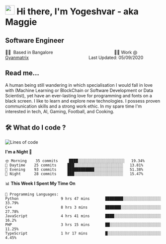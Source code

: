 <h1><img src="https://emojis.slackmojis.com/emojis/images/1531849430/4246/blob-sunglasses.gif?1531849430" width="30"/> Hi there, I'm Yogeshvar - aka Maggie</h1>

## Software Engineer

🏂🏻  Based in Bangalore                                          ​        👨‍💻 Work @ [Gyanmatrix](https://gyanmatrix.com)                                                 Last Updated: 05/09/2020


## Read me...

A human being still wandering in which specialisation I would fall in love with (Machine Learning or BlockChain or Software Development or Data Scientist), yet have an ever-lasting love for programming and fonts on a black screen. I like to learn and explore new technologies. I possess proven communication skills and a strong work ethic. In my spare time I'm interested in tech, AI, Gaming, Football, and Cooking.

## 🛠 What do I code ?  

<!--START_SECTION:waka-->
![Lines of code](https://img.shields.io/badge/From%20Hello%20World%20I%27ve%20Written-23.1%20million%20lines%20of%20code-blue)

**I'm a Night 🦉** 

```text
🌞 Morning    35 commits     ████░░░░░░░░░░░░░░░░░░░░░   19.34% 
🌆 Daytime    25 commits     ███░░░░░░░░░░░░░░░░░░░░░░   13.81% 
🌃 Evening    93 commits     ████████████░░░░░░░░░░░░░   51.38% 
🌙 Night      28 commits     ███░░░░░░░░░░░░░░░░░░░░░░   15.47%

```


📊 **This Week I Spent My Time On** 

```text
💬 Programming Languages: 
Python                   9 hrs 47 mins       ████████░░░░░░░░░░░░░░░░░   33.79% 
C++                      8 hrs 3 mins        ███████░░░░░░░░░░░░░░░░░░   27.78% 
JavaScript               4 hrs 41 mins       ████░░░░░░░░░░░░░░░░░░░░░   16.2% 
PHP                      3 hrs 15 mins       ██░░░░░░░░░░░░░░░░░░░░░░░   11.25% 
TypeScript               1 hr 17 mins        █░░░░░░░░░░░░░░░░░░░░░░░░   4.45%

```


<!--END_SECTION:waka-->
